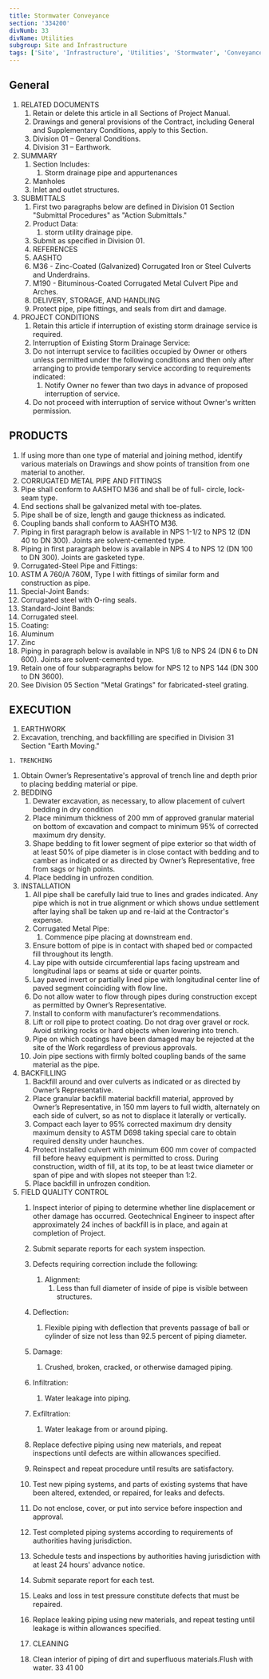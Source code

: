 ```yaml
---
title: Stormwater Conveyance
section: '334200'
divNumb: 33
divName: Utilities
subgroup: Site and Infrastructure
tags: ['Site', 'Infrastructure', 'Utilities', 'Stormwater', 'Conveyance']
---
```


## General

1. RELATED DOCUMENTS
   1. Retain or delete this article in all Sections of Project Manual.
   1. Drawings and general provisions of the Contract, including General and Supplementary Conditions, apply to this Section.
   1. Division 01 – General Conditions. 
   1. Division 31 – Earthwork. 
1. SUMMARY
   1. Section Includes:
      1. Storm drainage pipe and appurtenances
   1. Manholes
   1. Inlet and outlet structures.
1. SUBMITTALS
   1. First two paragraphs below are defined in Division 01 Section "Submittal Procedures" as "Action Submittals."
   1. Product Data:
      1. storm utility drainage pipe.
   1. Submit as specified in Division 01.
   1. REFERENCES
   1. AASHTO
   1. M36 - Zinc-Coated (Galvanized) Corrugated Iron or Steel Culverts and Underdrains.
   1. M190 - Bituminous-Coated Corrugated Metal Culvert Pipe and Arches.
   1. DELIVERY, STORAGE, AND HANDLING
   1. Protect pipe, pipe fittings, and seals from dirt and damage.
1. PROJECT CONDITIONS
   1. Retain this article if interruption of existing storm drainage service is required.
   1. Interruption of Existing Storm Drainage Service:
   1. Do not interrupt service to facilities occupied by Owner or others unless permitted under the following conditions and then only after arranging to provide temporary service according to requirements indicated:
      1. Notify Owner no fewer than two days in advance of proposed interruption of service.
   1. Do not proceed with interruption of service without Owner's written permission.

## PRODUCTS

   1. If using more than one type of material and joining method, identify various materials on Drawings and show points of transition from one material to another.
   1. CORRUGATED METAL PIPE AND FITTINGS
   1. Pipe shall conform to AASHTO M36 and shall be of full- circle, lock-seam type.
   1. End sections shall be galvanized metal with toe-plates.
   1. Pipe shall be of size, length and gauge thickness as indicated.
   1. Coupling bands shall conform to AASHTO M36.
   1. Piping in first paragraph below is available in NPS 1-1/2 to NPS 12 (DN 40 to DN 300). Joints are solvent-cemented type.
   1. Piping in first paragraph below is available in NPS 4 to NPS 12 (DN 100 to DN 300). Joints are gasketed type.
   1. Corrugated-Steel Pipe and Fittings:
   1. ASTM A 760/A 760M, Type I with fittings of similar form and construction as pipe.
   1. Special-Joint Bands:
   1. Corrugated steel with O-ring seals.
   1. Standard-Joint Bands:
   1. Corrugated steel.
   1. Coating:
   1. Aluminum 
   1. Zinc
1. Piping in paragraph below is available in NPS 1/8 to NPS 24 (DN 6 to DN 600). Joints are solvent-cemented type.
1. Retain one of four subparagraphs below for NPS 12 to NPS 144 (DN 300 to DN 3600).
1. See Division 05 Section "Metal Gratings" for fabricated-steel grating.

## EXECUTION

   1. EARTHWORK
   1. Excavation, trenching, and backfilling are specified in Division 31 Section "Earth Moving."

	1. TRENCHING
   1. Obtain Owner’s Representative's approval of trench line and depth prior to placing bedding material or pipe.
3. BEDDING
   1. Dewater excavation, as necessary, to allow placement of culvert bedding in dry condition
   1. Place minimum thickness of 200 mm of approved granular material on bottom of excavation and compact to minimum 95% of corrected maximum dry density.
   1. Shape bedding to fit lower segment of pipe exterior so that width of at least 50% of pipe diameter is in close contact with bedding and to camber as indicated or as directed by Owner’s Representative, free from sags or high points.
   1. Place bedding in unfrozen condition.
4. INSTALLATION
   1. All pipe shall be carefully laid true to lines and grades indicated. Any pipe which is not in true alignment or which shows undue settlement after laying shall be taken up and re-laid at the Contractor's expense.
   1. Corrugated Metal Pipe:
      1. Commence pipe placing at downstream end.
   1. Ensure bottom of pipe is in contact with shaped bed or compacted fill throughout its length.
   1. Lay pipe with outside circumferential laps facing upstream and longitudinal laps or seams at side or quarter points.
   1. Lay paved invert or partially lined pipe with longitudinal center line of paved segment coinciding with flow line.
   1. Do not allow water to flow through pipes during construction except as permitted by Owner’s Representative.
   1. Install to conform with manufacturer’s recommendations.
   1. Lift or roll pipe to protect coating. Do not drag over gravel or rock. Avoid striking rocks or hard objects when lowering into trench.
   1. Pipe on which coatings have been damaged may be rejected at the site of the Work regardless of previous approvals.
   1. Join pipe sections with firmly bolted coupling bands of the same material as the pipe.
5. BACKFILLING
   1. Backfill around and over culverts as indicated or as directed by Owner’s Representative.
   1. Place granular backfill material backfill material, approved by Owner’s Representative, in 150 mm layers to full width, alternately on each side of culvert, so as not to displace it laterally or vertically.
   1. Compact each layer to 95% corrected maximum dry density maximum density to ASTM D698 taking special care to obtain required density under haunches.
   1. Protect installed culvert with minimum 600 mm cover of compacted fill before heavy equipment is permitted to cross. During construction, width of fill, at its top, to be at least twice diameter or span of pipe and with slopes not steeper than 1:2.
   1. Place backfill in unfrozen condition.
6. FIELD QUALITY CONTROL
   1. Inspect interior of piping to determine whether line displacement or other damage has occurred. Geotechnical Engineer to inspect after approximately 24 inches of backfill is in place, and again at completion of Project.
   1. Submit separate reports for each system inspection.
   1. Defects requiring correction include the following:
      1. Alignment:
         1. Less than full diameter of inside of pipe is visible between structures.
   1. Deflection:
      1. Flexible piping with deflection that prevents passage of ball or cylinder of size not less than 92.5 percent of piping diameter.
   1. Damage:
      1. Crushed, broken, cracked, or otherwise damaged piping.
   1. Infiltration:
      1. Water leakage into piping.
   1. Exfiltration:
      1. Water leakage from or around piping.
   1. Replace defective piping using new materials, and repeat inspections until defects are within allowances specified.
   1. Reinspect and repeat procedure until results are satisfactory.
   1. Test new piping systems, and parts of existing systems that have been altered, extended, or repaired, for leaks and defects.
   1. Do not enclose, cover, or put into service before inspection and approval.
   1. Test completed piping systems according to requirements of authorities having jurisdiction.
   1. Schedule tests and inspections by authorities having jurisdiction with at least 24 hours' advance notice.
   1. Submit separate report for each test.
   1. Leaks and loss in test pressure constitute defects that must be repaired.
   1. Replace leaking piping using new materials, and repeat testing until leakage is within allowances specified.

	1. CLEANING
   1. Clean interior of piping of dirt and superfluous materials.Flush with water.
33 41 00

